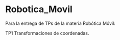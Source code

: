 # Robotica_Movil
Para la entrega de TPs de la materia  Robótica Móvil:

TP1 Transformaciones de coordenadas.
